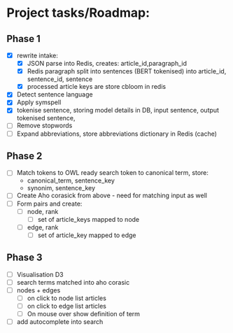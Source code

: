 # Project tasks/Roadmap:

## Phase 1

- [x]  rewrite intake:
    - [x]  JSON parse into Redis, creates:  article_id,paragraph_id
    - [x]  Redis paragraph split into sentences (BERT tokenised) into article_id, sentence_id, sentence
    - [x]  processed article keys are store cbloom in redis

- [x]  Detect sentence language
- [x]  Apply symspell
- [x]  tokenise sentence, storing model details in DB, input sentence, output tokenised sentence, 
- [ ]  Remove stopwords
- [ ]  Expand abbreviations, store abbreviations dictionary in Redis (cache)

## Phase 2

- [ ]  Match tokens to OWL ready search token to canonical term, store:
    - canonical_term, sentence_key
    - synonim, sentence_key
- [ ]  Create Aho corasick from above - need for matching input as well
- [ ]  Form pairs and create:
    - [ ]  node, rank
        - [ ]  set of article_keys mapped to node
    - [ ]  edge, rank
        - [ ]  set of article_key mapped to edge

## Phase 3

- [ ]  Visualisation D3
- [ ]  search terms matched into aho corasic
- [ ]  nodes + edges
    - [ ]  on click to node list articles
    - [ ]  on click to edge list articles
    - [ ]  On mouse over show definition of term
- [ ]  add autocomplete into search
